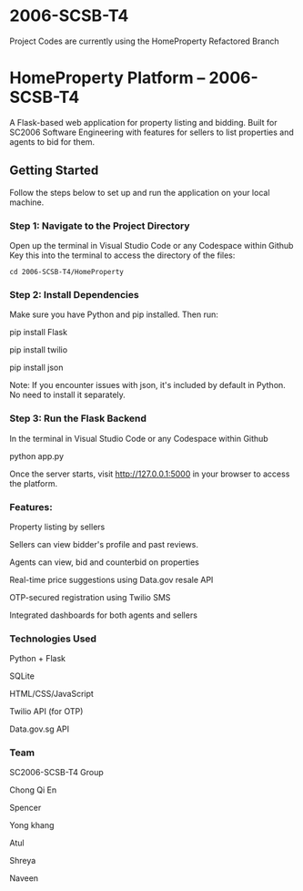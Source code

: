 # 2006-SCSB-T4
Project Codes are currently using the HomeProperty Refactored Branch 

#  HomeProperty Platform – 2006-SCSB-T4

A Flask-based web application for property listing and bidding. Built for SC2006 Software Engineering with features for sellers to list properties and agents to bid for them.


##  Getting Started

Follow the steps below to set up and run the application on your local machine.

###  Step 1: Navigate to the Project Directory
Open up the terminal in Visual Studio Code or any Codespace within Github
Key this into the terminal to access the directory of the files:
```
cd 2006-SCSB-T4/HomeProperty
```

### Step 2: Install Dependencies
Make sure you have Python and pip installed. Then run:

pip install Flask

pip install twilio

pip install json

Note: If you encounter issues with json, it's included by default in Python. No need to install it separately.

### Step 3: Run the Flask Backend
In the terminal in Visual Studio Code or any Codespace within Github

python app.py

Once the server starts, visit http://127.0.0.1:5000 in your browser to access the platform.

### Features:
Property listing by sellers

Sellers can view bidder's profile and past reviews.

Agents can view, bid and counterbid on properties

Real-time price suggestions using Data.gov resale API

OTP-secured registration using Twilio SMS

Integrated dashboards for both agents and sellers

### Technologies Used

Python + Flask

SQLite

HTML/CSS/JavaScript

Twilio API (for OTP)

Data.gov.sg API

### Team
SC2006-SCSB-T4 Group

Chong Qi En

Spencer

Yong khang

Atul

Shreya

Naveen
